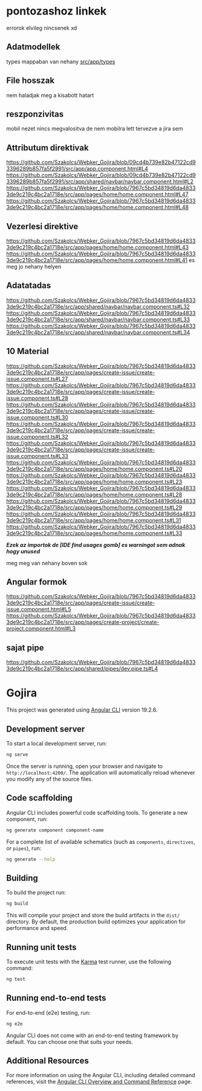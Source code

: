 # pontozashoz linkek
errorok elvileg nincsenek xd

## Adatmodellek
types mappaban van nehany [src/app/types](https://github.com/Szakolcs/Webker_Gojira/tree/09cd4b739e82b47122cd93396289b857fa5f2991/src/app/types)

## File hosszak
nem haladjak meg a kisabott hatart

## reszponzivitas
mobil nezet nincs megvalositva de nem mobilra lett tervezve a jira sem

## Attributum direktivak
https://github.com/Szakolcs/Webker_Gojira/blob/09cd4b739e82b47122cd93396289b857fa5f2991/src/app/app.component.html#L4
https://github.com/Szakolcs/Webker_Gojira/blob/09cd4b739e82b47122cd93396289b857fa5f2991/src/app/shared/navbar/navbar.component.html#L2
https://github.com/Szakolcs/Webker_Gojira/blob/7967c5bd34819d6da48333de9c219c4bc2a1718e/src/app/pages/home/home.component.html#L47
https://github.com/Szakolcs/Webker_Gojira/blob/7967c5bd34819d6da48333de9c219c4bc2a1718e/src/app/pages/home/home.component.html#L48

## Vezerlesi direktive
https://github.com/Szakolcs/Webker_Gojira/blob/7967c5bd34819d6da48333de9c219c4bc2a1718e/src/app/pages/home/home.component.html#L43
https://github.com/Szakolcs/Webker_Gojira/blob/7967c5bd34819d6da48333de9c219c4bc2a1718e/src/app/pages/home/home.component.html#L41
es meg jo nehany helyen

## Adatatadas
https://github.com/Szakolcs/Webker_Gojira/blob/7967c5bd34819d6da48333de9c219c4bc2a1718e/src/app/shared/navbar/navbar.component.ts#L32
https://github.com/Szakolcs/Webker_Gojira/blob/7967c5bd34819d6da48333de9c219c4bc2a1718e/src/app/shared/navbar/navbar.component.ts#L33
https://github.com/Szakolcs/Webker_Gojira/blob/7967c5bd34819d6da48333de9c219c4bc2a1718e/src/app/shared/navbar/navbar.component.ts#L34

## 10 Material
https://github.com/Szakolcs/Webker_Gojira/blob/7967c5bd34819d6da48333de9c219c4bc2a1718e/src/app/pages/create-issue/create-issue.component.ts#L27
https://github.com/Szakolcs/Webker_Gojira/blob/7967c5bd34819d6da48333de9c219c4bc2a1718e/src/app/pages/create-issue/create-issue.component.ts#L28
https://github.com/Szakolcs/Webker_Gojira/blob/7967c5bd34819d6da48333de9c219c4bc2a1718e/src/app/pages/create-issue/create-issue.component.ts#L30
https://github.com/Szakolcs/Webker_Gojira/blob/7967c5bd34819d6da48333de9c219c4bc2a1718e/src/app/pages/create-issue/create-issue.component.ts#L32
https://github.com/Szakolcs/Webker_Gojira/blob/7967c5bd34819d6da48333de9c219c4bc2a1718e/src/app/pages/create-issue/create-issue.component.ts#L33
https://github.com/Szakolcs/Webker_Gojira/blob/7967c5bd34819d6da48333de9c219c4bc2a1718e/src/app/pages/home/home.component.ts#L20
https://github.com/Szakolcs/Webker_Gojira/blob/7967c5bd34819d6da48333de9c219c4bc2a1718e/src/app/pages/home/home.component.ts#L23
https://github.com/Szakolcs/Webker_Gojira/blob/7967c5bd34819d6da48333de9c219c4bc2a1718e/src/app/pages/home/home.component.ts#L28
https://github.com/Szakolcs/Webker_Gojira/blob/7967c5bd34819d6da48333de9c219c4bc2a1718e/src/app/pages/home/home.component.ts#L29
https://github.com/Szakolcs/Webker_Gojira/blob/7967c5bd34819d6da48333de9c219c4bc2a1718e/src/app/pages/home/home.component.ts#L31
https://github.com/Szakolcs/Webker_Gojira/blob/7967c5bd34819d6da48333de9c219c4bc2a1718e/src/app/pages/home/home.component.ts#L33

***Ezek az importok de \[IDE find usages gomb] es warningot sem adnak hogy unused***

meg meg van nehany boven sok

## Angular formok
https://github.com/Szakolcs/Webker_Gojira/blob/7967c5bd34819d6da48333de9c219c4bc2a1718e/src/app/pages/create-issue/create-issue.component.html#L5
https://github.com/Szakolcs/Webker_Gojira/blob/7967c5bd34819d6da48333de9c219c4bc2a1718e/src/app/pages/create-project/create-project.component.html#L3

## sajat pipe
https://github.com/Szakolcs/Webker_Gojira/blob/7967c5bd34819d6da48333de9c219c4bc2a1718e/src/app/shared/pipes/dev.pipe.ts#L4

# Gojira

This project was generated using [Angular CLI](https://github.com/angular/angular-cli) version 19.2.6.

## Development server

To start a local development server, run:

```bash
ng serve
```

Once the server is running, open your browser and navigate to `http://localhost:4200/`. The application will automatically reload whenever you modify any of the source files.

## Code scaffolding

Angular CLI includes powerful code scaffolding tools. To generate a new component, run:

```bash
ng generate component component-name
```

For a complete list of available schematics (such as `components`, `directives`, or `pipes`), run:

```bash
ng generate --help
```

## Building

To build the project run:

```bash
ng build
```

This will compile your project and store the build artifacts in the `dist/` directory. By default, the production build optimizes your application for performance and speed.

## Running unit tests

To execute unit tests with the [Karma](https://karma-runner.github.io) test runner, use the following command:

```bash
ng test
```

## Running end-to-end tests

For end-to-end (e2e) testing, run:

```bash
ng e2e
```

Angular CLI does not come with an end-to-end testing framework by default. You can choose one that suits your needs.

## Additional Resources

For more information on using the Angular CLI, including detailed command references, visit the [Angular CLI Overview and Command Reference](https://angular.dev/tools/cli) page.
